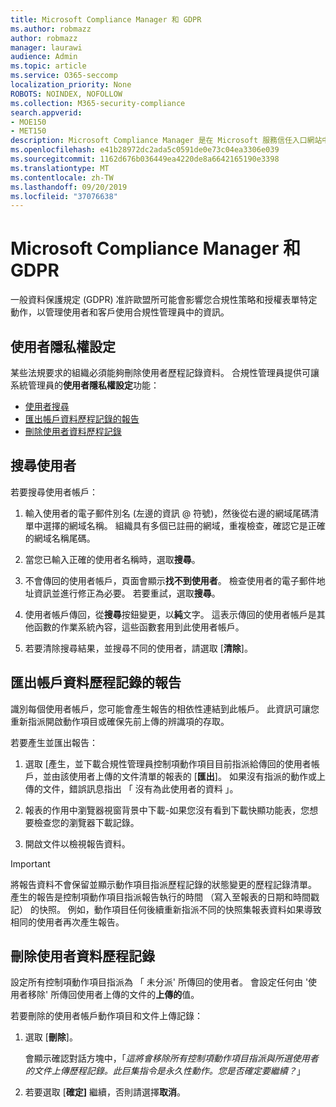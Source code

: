 ```yaml
---
title: Microsoft Compliance Manager 和 GDPR
ms.author: robmazz
author: robmazz
manager: laurawi
audience: Admin
ms.topic: article
ms.service: O365-seccomp
localization_priority: None
ROBOTS: NOINDEX, NOFOLLOW
ms.collection: M365-security-compliance
search.appverid:
- MOE150
- MET150
description: Microsoft Compliance Manager 是在 Microsoft 服務信任入口網站中的可用工作流程為基礎的風險評估工具。 合規性管理員可讓您追蹤、 指派及驗證與 Microsoft 雲端服務相關的法規合規性活動。
ms.openlocfilehash: e41b28972dc2ada5c0591de0e73c04ea3306e039
ms.sourcegitcommit: 1162d676b036449ea4220de8a6642165190e3398
ms.translationtype: MT
ms.contentlocale: zh-TW
ms.lasthandoff: 09/20/2019
ms.locfileid: "37076638"
---
```

# <a name="microsoft-compliance-manager-and-the-gdpr"></a>Microsoft Compliance Manager 和 GDPR

一般資料保護規定 (GDPR) 准許歐盟所可能會影響您合規性策略和授權表單特定動作，以管理使用者和客戶使用合規性管理員中的資訊。

## <a name="user-privacy-settings"></a>使用者隱私權設定

某些法規要求的組織必須能夠刪除使用者歷程記錄資料。 合規性管理員提供可讓系統管理員的**使用者隱私權設定**功能：
  
- [使用者搜尋](#search-for-a-user)
- [匯出帳戶資料歷程記錄的報告](#export-a-report-of-account-data-history)
- [刪除使用者資料歷程記錄](#delete-user-data-history)
  
## <a name="search-for-a-user"></a>搜尋使用者

若要搜尋使用者帳戶：
  
1. 輸入使用者的電子郵件別名 (左邊的資訊 @ 符號)，然後從右邊的網域尾碼清單中選擇的網域名稱。 組織具有多個已註冊的網域，重複檢查，確認它是正確的網域名稱尾碼。

2. 當您已輸入正確的使用者名稱時，選取**搜尋**。

3. 不會傳回的使用者帳戶，頁面會顯示**找不到使用者**。 檢查使用者的電子郵件地址資訊並進行修正為必要。 若要重試，選取**搜尋**。

4. 使用者帳戶傳回，從**搜尋**按鈕變更，以**純**文字。 這表示傳回的使用者帳戶是其他函數的作業系統內容，這些函數套用到此使用者帳戶。

5. 若要清除搜尋結果，並搜尋不同的使用者，請選取 [**清除**]。

## <a name="export-a-report-of-account-data-history"></a>匯出帳戶資料歷程記錄的報告

識別每個使用者帳戶，您可能會產生報告的相依性連結到此帳戶。 此資訊可讓您重新指派開啟動作項目或確保先前上傳的辨識項的存取。
  
 若要產生並匯出報告：
  
1. 選取 [產生，並下載合規性管理員控制項動作項目目前指派給傳回的使用者帳戶，並由該使用者上傳的文件清單的報表的 [**匯出**]。 如果沒有指派的動作或上傳的文件，錯誤訊息指出 「 沒有為此使用者的資料 」。

2. 報表的作用中瀏覽器視窗背景中下載-如果您沒有看到下載快顯功能表，您想要檢查您的瀏覽器下載記錄。

3. 開啟文件以檢視報告資料。

> [!IMPORTANT]
> 將報告資料不會保留並顯示動作項目指派歷程記錄的狀態變更的歷程記錄清單。 產生的報告是控制項動作項目指派報告執行的時間 （寫入至報表的日期和時間戳記） 的快照。 例如，動作項目任何後續重新指派不同的快照集報表資料如果導致相同的使用者再次產生報告。
  
## <a name="delete-user-data-history"></a>刪除使用者資料歷程記錄

設定所有控制項動作項目指派為 「 未分派' 所傳回的使用者。 會設定任何由 '使用者移除' 所傳回使用者上傳的文件的**上傳的**值。
  
若要刪除的使用者帳戶動作項目和文件上傳記錄：
  
1. 選取 [**刪除**]。

    會顯示確認對話方塊中，「*這將會移除所有控制項動作項目指派與所選使用者的文件上傳歷程記錄。此巨集指令是永久性動作。您是否確定要繼續？*」

2. 若要選取 [**確定]** 繼續，否則請選擇**取消**。
